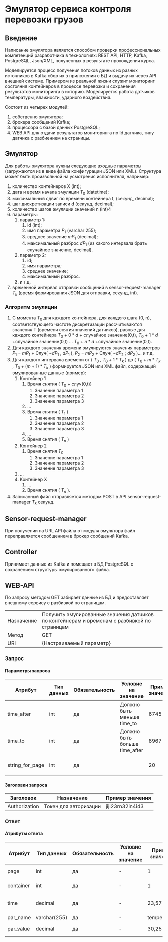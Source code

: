 # Эмулятор сервиса контроля перевозки грузов

## Введение

Написание эмулятора является способом проверки профессиональных компетенций  разработчика в технологиях: REST API, HTTP,  Kafka, PostgreSQL, Json/XML, полученных в результате прохождения курса.

Моделируется процесс получения потоков данных из разных источников в Kafka сбор их в приложении с БД и выдачу их через API внешней системе. Примером из реальной жизни служит мониторинг состояния контейнеров в процессе перевозки и сохранения результатов мониторинга в историю. Моделируется работа датчиков температуры, влажности, ударного воздействия.

Состоит из четырех модулей:
1. собственно эмулятора:
2. брокера сообщений Kafka;
3. процессора с базой данных PostgreSQL;
4. WEB API для отдачи результатов мониторинга по Id датчика, типу датчика с разбиением на страницы.

## Эмулятор

Для работы эмулятора нужны следующие входные параметры (загружаются из в виде файла конфигурации JSON или XML). Структура может быть произвольной на усмотрения исполнителя, например:
1. количество контейнеров X (int);
2. дата и время начала эмуляции $T_0$ (datetime); 
3. максимальный сдвиг по времени контейнера t, (секунд, decimal);
4. шаг дискретизации записи d (секунд, decimal);
5. количество шагов эмуляции значений n (int)4
6. параметры: 
   1. параметр 1:
      1. id (int);
      2. имя параметра $P_1$ (varchar 255);
      3. среднее значение $mP_1$ (decimal);
      4. максимальный разброс $dP_1$ (из какого интервала брать случайное значение, decimal).
   2. параметр 2:
      1. id;
      2. имя параметра;
      3. среднее значение;
      4. максимальный разброс.
   3. и т.д.
7. временной интервал отправки сообщений в sensor-request-manager $T_k$ (время формирования JSON для отправки, cекунд, int).

### Алгоритм эмуляции

1. С момента $Т_0$ для каждого контейнера, для каждого шага (0, n), соответствующего частоте дискретизации рассчитываются значения Т (времени снятия значений датчиков), равные для каждого контейнера $T_0$ + $0*d$ + случайное значение(0,t), $T_0$ + $1*d$ +случайное значение(0,t) … $T_0$ + $n*d$ +случайное значение(0,t).
2. Для каждого значения времени эмулируются значения параметров $P_1$ = $mP_1$ + Случ( $-dP_1$ , $dP_1$ ), $P_2$ = $mP_2$ + Случ( $-dP_2$ ; $dP_2$ )… и т.д.
3. Для каждого интервала времени от ( $T_0$ , $T_0 + 1*T_k$ ) до ( $Т_0 + m*T_k$ , $T_0 + (m + 1) * T_k$ ) формируется JSON или XML файл, содержащий эмулированные данные (пример):
   1. Контейнер 1
      1. Время снятия ( $T_0$ + случ(0,t))
         1. Значение параметра 1
         2. Значение параметра 2
         3. Значение параметра 3
      2. ...
      3. Время снятия ( $T_1$ )
         1. Значение параметра 1
         2. Значение параметра 2
         3. Значение параметра 3
      4. ...
      5. Время снятия ( $T_n$ )
   2. Контейнер 2
      1. Время снятия $Т_0$
         1. Значение параметра 1
         2. Значение параметра 2
         3. Значение параметра 3
   3. ...
   4. Контейнер X
      1. ...
      2. Время снятия ( $T_n$ ).
4. Записанный файл отправляется методом POST в API sensor-request-manager $T_k$ секунд.

## Sensor-request-manager

При получении на URL API файла от модуля эмулятора файл переправляется сообщением в брокер сообщений Kafka.

## Controller

Принимает данные из Kafka и помещает в БД PostgreSQL с сохранением структуры эмулированного файла.

## WEB-API

По запросу методом GET забирает данные из БД и предоставляет внешнему сервису с разбивкой по страницам.

|            |                                                                                             |
|------------|---------------------------------------------------------------------------------------------|
| Назначение | Получить эмулированные значения датчиков по контейнерам и временам с разбивкой по страницам |
| Метод      | GET                                                                                         |
| URI        | {Настраиваемый параметр}                                                                    |

### Запрос

#### Параметры запроса

| Атрибут         | Тип данных  | Обязательность  | Условие на значение           | Пример значения  | Примечание                             |
|-----------------|-------------|-----------------|-------------------------------|------------------|----------------------------------------|
| time_after      | int         | да              | Должно быть меньше time_to    | 6745             | Начало интервала для вывода по времени |
| time_to         | int         | да              | Должно быть больше time_after | 8967             | Конец интервала для вывода по времени  |
| string_for_page | int         | да              |                               | 20               | Количество строк на странице           |

#### Заголовки запроса

| Заголовок     | Назначение            | Пример значения  |
|---------------|-----------------------|------------------|
| Authorization | Токен для авторизации | jiji23rn32in4i43 |

### Ответ

#### Атрибуты ответа

| Атрибут        | Тип данных   | Обязательность  | Условие на значение | Пример значения | Примечание                        |
|----------------|--------------|-----------------|---------------------|-----------------|-----------------------------------|
| page           | int          | да              | -                   | 1               | Номер страницы                    |
| container      | int          | да              | -                   | 1               | Номер контейнера                  |
| time           | decimal      | да              | -                   | 23,57           | Время для эмулированного значения |
| par_name       | varchar(255) | да              | -                   | temperature     | Имя параметра                     |
| par_value      | decimal      | да              | -                   | 30,25           | Значение параметра                |